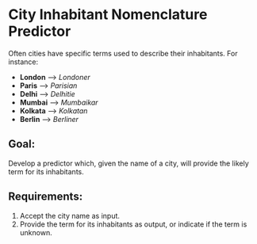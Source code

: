 # City Inhabitant Nomenclature Predictor

Often cities have specific terms used to describe their inhabitants. For instance:

- **London** --> *Londoner*
- **Paris** --> *Parisian*
- **Delhi** --> *Delhitie*
- **Mumbai** --> *Mumbaikar*
- **Kolkata** --> *Kolkatan*
- **Berlin** --> *Berliner*


## Goal:

Develop a predictor which, given the name of a city, will provide the likely term for its inhabitants.

## Requirements:

1. Accept the city name as input.
2. Provide the term for its inhabitants as output, or indicate if the term is unknown.
